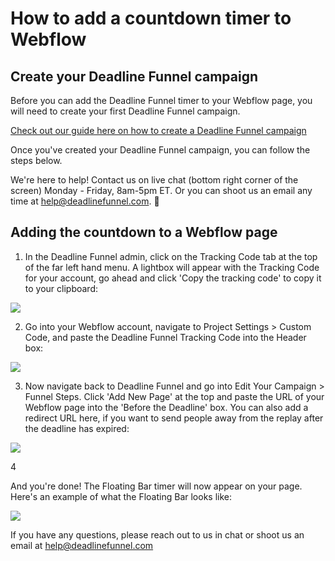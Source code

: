 # How to add a countdown timer to Webflow

## Create your Deadline Funnel campaign

Before you can add the Deadline Funnel timer to your Webflow page, you will need to create your first Deadline Funnel campaign.

[Check out our guide here on how to create a Deadline Funnel campaign](https://documentation.deadlinefunnel.com/article/629-how-to-create-%20a-deadline-funnel-campaign)

Once you've created your Deadline Funnel campaign, you can follow the steps below.

We're here to help! Contact us on live chat \(bottom right corner of the screen\) Monday - Friday, 8am-5pm ET. Or you can shoot us an email any time at help@deadlinefunnel.com. 🙂

## Adding the countdown to a Webflow page

1. In the Deadline Funnel admin, click on the Tracking Code tab at the top of the far left hand menu. A lightbox will appear with the Tracking Code for your account, go ahead and click 'Copy the tracking code' to copy it to your clipboard:

![](https://d33v4339jhl8k0.cloudfront.net/docs/assets/53974d6ce4b0c76107b109d1/images/5ce5c4cb04286340b8fa74a7/file-miVGnjnr9p.png)

2. Go into your Webflow account, navigate to Project Settings &gt; Custom Code, and paste the Deadline Funnel Tracking Code into the Header box:

![](https://s3.amazonaws.com/helpscout.net/docs/assets/53974d6ce4b0c76107b109d1/images/5d0bf6080428632b73117467/file-wu6CnIJMfK.png)

3. Now navigate back to Deadline Funnel and go into Edit Your Campaign &gt; Funnel Steps. Click 'Add New Page' at the top and paste the URL of your Webflow page into the 'Before the Deadline' box. You can also add a redirect URL here, if you want to send people away from the replay after the deadline has expired:

![](https://s3.amazonaws.com/helpscout.net/docs/assets/53974d6ce4b0c76107b109d1/images/5d0bf7262c7d3a2f293436ce/file-Ziizn5I9e0.png)

4

And you're done! The Floating Bar timer will now appear on your page. Here's an example of what the Floating Bar looks like:

![](https://s3.amazonaws.com/helpscout.net/docs/assets/53974d6ce4b0c76107b109d1/images/5c65c0a12c7d3a66e32e783a/file-r2622Bfum3.png)

If you have any questions, please reach out to us in chat or shoot us an email at help@deadlinefunnel.com

